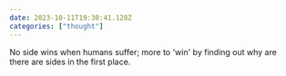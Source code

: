 ```yaml
---
date: 2023-10-11T19:30:41.128Z
categories: ["thought"]
---
```

No side wins when humans suffer; more to 'win' by finding out why are there are sides in the first place.
